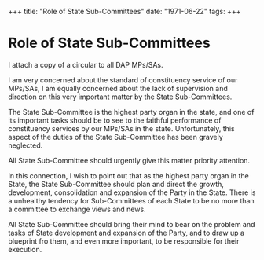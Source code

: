 +++ 
title: "Role of State Sub-Committees"
date: "1971-06-22"
tags:
+++

# Role of State Sub-Committees

I attach a copy of a circular to all DAP MPs/SAs.

I am very concerned about the standard of constituency service of our MPs/SAs, I am equally concerned about the lack of supervision and direction on this very important matter by the State Sub-Committees. 

The State Sub-Committee is the highest party organ in the state, and one of its important tasks should be to see to the faithful performance of constituency services by our MPs/SAs in the state. Unfortunately, this aspect of the duties of the State Sub-Committee has been gravely neglected. </u>

All State Sub-Committee should urgently give this matter priority attention.

In this connection, I wish to point out that as the highest party organ in the State, the State Sub-Committee should plan and direct the growth, development, consolidation and expansion of the Party in the State. There is a unhealthy tendency for Sub-Committees of each State to be no more than a committee to exchange views and news.

All State Sub-Committee should bring their mind to bear on the problem and tasks of State development and expansion of the Party, and to draw up a blueprint fro them, and even more important, to be responsible for their execution.
 
